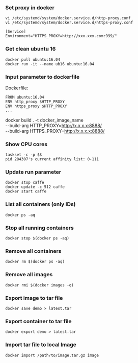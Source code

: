 ### Set proxy in docker
```
vi /etc/systemd/system/docker.service.d/http-proxy.conf
vi /etc/systemd/system/docker.service.d/https-proxy.conf

[Service]
Environment="HTTPS_PROXY=http://xxx.xxx.com:999/"
```
### Get clean ubuntu 16 ###
```
docker pull ubuntu:16.04
docker run -it --name ub16 ubuntu:16.04 
```

### Input parameter to dockerfile ###
Dockerfile:
```
FROM ubuntu:16.04
ENV http_proxy $HTTP_PROXY
ENV https_proxy $HTTP_PROXY
...
```

docker build . -t docker_image_name \
--build-arg HTTP_PROXY=http://x.x.x.x:8888/ \
--build-arg HTTPS_PROXY=http://x.x.x.x:8888/

### Show CPU cores
```
taskset -c -p $$
pid 284307's current affinity list: 0-111
```

### Update run parameter
```
docker stop caffe
docker update -c 512 caffe
docker start caffe
```

### List all containers (only IDs)
`docker ps -aq`

### Stop all running containers
`docker stop $(docker ps -aq)`

### Remove all containers
`docker rm $(docker ps -aq)`

### Remove all images
`docker rmi $(docker images -q)`

### Export image to tar file
```
docker save demo > latest.tar
```

### Export container to tar file
```
docker export demo > latest.tar
```

### Import tar file to local Image
```
docker import /path/to/image.tar.gz image
```
